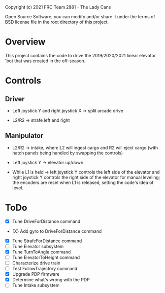 Copyright (c) 2021 FRC Team 2881 - The Lady Cans

Open Source Software; you can modify and/or share it under the terms of BSD
license file in the root directory of this project.

# Overview

This project contains the code to drive the 2019/2020/2021 linear elevator
'bot that was created in the off-season.

# Controls

## Driver

* Left joystick Y and right joystick X -> split arcade drive

* L2/R2 -> strafe left and right

## Manipulator

* L2/R2 -> intake, where L2 will ingest cargo and R2 will eject cargo (with
  hatch panels being handled by swapping the controls)

* Left joystick Y -> elevator up/down

* While L1 is held -> left joystick Y controls the left side of the elevator
                      and right joystick Y controls the right side of the
                      elevator for manual leveling; the encoders are reset when
                      L1 is released, setting the code's idea of level.

# ToDo

* [X] Tune DriveForDistance command
* [X} Add gyro to DriveForDistance command
* [X] Tune StrafeForDistance command
* [ ] Tune Elevator subsystem
* [X] Tune TurnToAngle command
* [ ] Tune ElevatorToHeight command
* [ ] Characterize drive train
* [ ] Test FollowTrajectory command
* [X] Upgrade PDP firmware
* [X] Determine what's wrong with the PDP
* [ ] Tune Intake subsystem